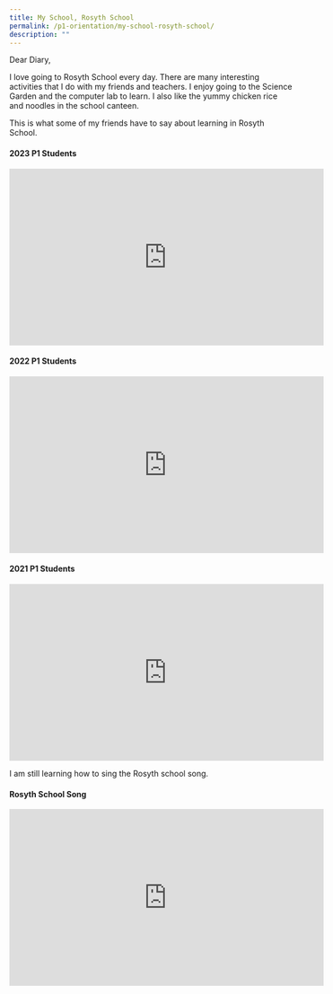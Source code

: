 ```yaml
---
title: My School, Rosyth School
permalink: /p1-orientation/my-school-rosyth-school/
description: ""
---
```

Dear Diary,  

I love going to Rosyth School every day. There are many interesting activities that I do with my friends and teachers. I enjoy going to the Science Garden and the computer lab to learn. I also like the yummy chicken rice and noodles in the school canteen.

This is what some of my friends have to say about learning in Rosyth School.

#### 2023 P1 Students

<iframe allowfullscreen="" allow="accelerometer; autoplay; clipboard-write; encrypted-media; gyroscope; picture-in-picture; web-share" frameborder="0" title="YouTube video player" src="https://www.youtube.com/embed/DThkgNWK_xw?si=CWIejaTs2adzA3Sj" height="315" width="560"></iframe>

#### 2022 P1 Students

<iframe width="560" height="315" src="https://www.youtube.com/embed/2LX97BGlv84" title="YouTube video player" frameborder="0" allow="accelerometer; autoplay; clipboard-write; encrypted-media; gyroscope; picture-in-picture" allowfullscreen=""></iframe>

#### 2021 P1 Students

<iframe width="560" height="315" src="https://www.youtube.com/embed/Ads6e9ZTTVI" title="YouTube video player" frameborder="0" allow="accelerometer; autoplay; clipboard-write; encrypted-media; gyroscope; picture-in-picture" allowfullscreen=""></iframe>

<br>

I am still learning how to sing the Rosyth school song.

#### Rosyth School Song

<iframe width="560" height="315" src="https://www.youtube.com/embed/r0EfjVlKmfQ" title="YouTube video player" frameborder="0" allow="accelerometer; autoplay; clipboard-write; encrypted-media; gyroscope; picture-in-picture" allowfullscreen=""></iframe>